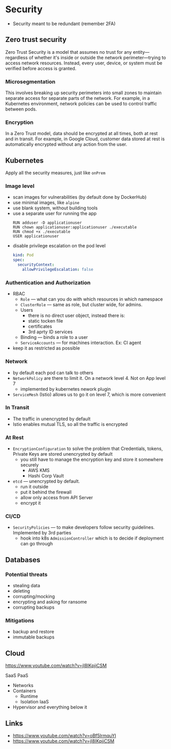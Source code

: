 # Security
- Security meant to be redundant (remember 2FA)

## Zero trust security
Zero Trust Security is a model that assumes no trust for any entity—regardless of whether it's inside or outside the network perimeter—trying to access network resources. Instead, every user, device, or system must be verified before access is granted.

### Microsegmentation
This involves breaking up security perimeters into small zones to maintain separate access for separate parts of the network. For example, in a Kubernetes environment, network policies can be used to control traffic between pods.

### Encryption
In a Zero Trust model, data should be encrypted at all times, both at rest and in transit. For example, in Google Cloud, customer data stored at rest is automatically encrypted without any action from the user.

## Kubernetes
Apply all the security measures, just like `onPrem`

### Image level
- scan images for vulnerabilities (by default done by DockerHub)
- use minimal images, like `alpine`
- use blank system, without building tools
- use a separate user for running the app
  ```docker
  RUN adduser -D applicationuser
  RUN chown applicationuser:applicationuser ./executable
  RUN chmod +x ./executable
  USER applicationuser
  ```
- disable privilege escalation on the pod level
  ```yaml
  kind: Pod
  spec:
    securityContext:
      allowPrivilegeEscalation: false
  ```

### Authentication and Authorization
- RBAC
  - `Role` — what can you do with which resources in which namespace
  - `ClusterRole` — same as role, but cluster wide, for admins.  
  - Users 
    - there is no direct user object, instead there is:
    - static tocken file
    - certificates
    - 3rd aprty ID services
  - Binding — binds a role to a user
  - `ServiceAccounts` — for machines interaction. Ex: CI agent
- keep it as restricted as possible

### Network

- by default each pod can talk to others
- `NetworkPolicy` are there to limit it. On a network level 4. Not on App level 7
  - implemented by kubernetes nework plugin
- `ServiceMesh` (Istio) allows us to go it on level 7, which is more convenient

### In Transit
- The traffic in unencrypted by default
- Istio enables mutual TLS, so all the traffic is encrypted

### At Rest
- `EncryptionConfiguration` to solve the problem that Credentials, tokens, Private Keys are stored unencrypted by default
  - you still have to manage the encryption key and store it somewhere securely
    - AWS KMS
    - Hashi Corp Vault
- `etcd` — unencrypted by default. 
  - run it outside
  - put it behind the firewall
  - allow only access from API Server
  - encrypt it

### CI/CD
- `SecurityPolicies` — to make developers follow security guidelines. Implemented by 3rd parties
  - hook into k8s `AdmissionController` which is to decide if deployment can go through

## Databases

### Potential threats
- stealing data
- deleting
- corrupting/mocking
- encrypting and asking for ransome
- corrupting backups

### Mitigations
- backup and restore
- immutable backups

## Cloud

https://www.youtube.com/watch?v=jI8IKpjiCSM

SaaS
PaaS
- Networks
- Containers
  - Runtime
  - Isolation
IaaS
- Hypervisor and everything below it


## Links
- https://www.youtube.com/watch?v=oBf5lrmquYI
- https://www.youtube.com/watch?v=jI8IKpjiCSM